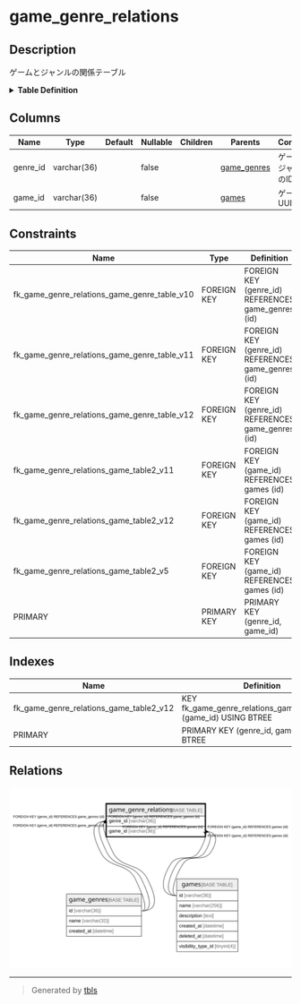# game_genre_relations

## Description

ゲームとジャンルの関係テーブル

<details>
<summary><strong>Table Definition</strong></summary>

```sql
CREATE TABLE `game_genre_relations` (
  `genre_id` varchar(36) NOT NULL,
  `game_id` varchar(36) NOT NULL,
  PRIMARY KEY (`genre_id`,`game_id`),
  KEY `fk_game_genre_relations_game_table2_v12` (`game_id`),
  CONSTRAINT `fk_game_genre_relations_game_genre_table_v10` FOREIGN KEY (`genre_id`) REFERENCES `game_genres` (`id`),
  CONSTRAINT `fk_game_genre_relations_game_genre_table_v11` FOREIGN KEY (`genre_id`) REFERENCES `game_genres` (`id`),
  CONSTRAINT `fk_game_genre_relations_game_genre_table_v12` FOREIGN KEY (`genre_id`) REFERENCES `game_genres` (`id`),
  CONSTRAINT `fk_game_genre_relations_game_table2_v11` FOREIGN KEY (`game_id`) REFERENCES `games` (`id`),
  CONSTRAINT `fk_game_genre_relations_game_table2_v12` FOREIGN KEY (`game_id`) REFERENCES `games` (`id`),
  CONSTRAINT `fk_game_genre_relations_game_table2_v5` FOREIGN KEY (`game_id`) REFERENCES `games` (`id`)
) ENGINE=InnoDB DEFAULT CHARSET=utf8mb4
```

</details>

## Columns

| Name | Type | Default | Nullable | Children | Parents | Comment |
| ---- | ---- | ------- | -------- | -------- | ------- | ------- |
| genre_id | varchar(36) |  | false |  | [game_genres](game_genres.md) | ゲームのジャンルのID |
| game_id | varchar(36) |  | false |  | [games](games.md) | ゲームUUID |

## Constraints

| Name | Type | Definition |
| ---- | ---- | ---------- |
| fk_game_genre_relations_game_genre_table_v10 | FOREIGN KEY | FOREIGN KEY (genre_id) REFERENCES game_genres (id) |
| fk_game_genre_relations_game_genre_table_v11 | FOREIGN KEY | FOREIGN KEY (genre_id) REFERENCES game_genres (id) |
| fk_game_genre_relations_game_genre_table_v12 | FOREIGN KEY | FOREIGN KEY (genre_id) REFERENCES game_genres (id) |
| fk_game_genre_relations_game_table2_v11 | FOREIGN KEY | FOREIGN KEY (game_id) REFERENCES games (id) |
| fk_game_genre_relations_game_table2_v12 | FOREIGN KEY | FOREIGN KEY (game_id) REFERENCES games (id) |
| fk_game_genre_relations_game_table2_v5 | FOREIGN KEY | FOREIGN KEY (game_id) REFERENCES games (id) |
| PRIMARY | PRIMARY KEY | PRIMARY KEY (genre_id, game_id) |

## Indexes

| Name | Definition |
| ---- | ---------- |
| fk_game_genre_relations_game_table2_v12 | KEY fk_game_genre_relations_game_table2_v12 (game_id) USING BTREE |
| PRIMARY | PRIMARY KEY (genre_id, game_id) USING BTREE |

## Relations

![er](game_genre_relations.svg)

---

> Generated by [tbls](https://github.com/k1LoW/tbls)
